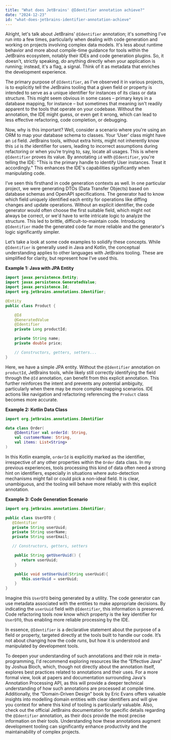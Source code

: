 ```yaml
---
title: "What does JetBrains' @Identifier annotation achieve?"
date: "2024-12-23"
id: "what-does-jetbrains-identifier-annotation-achieve"
---
```


Alright, let's talk about JetBrains' `@Identifier` annotation; it's something I've run into a few times, particularly when dealing with code generation and working on projects involving complex data models. It's less about runtime behavior and more about compile-time guidance for tools within the JetBrains ecosystem, notably their IDEs and code generation plugins. So, it doesn't, strictly speaking, *do* anything directly when your application is running; instead, it's a flag, a signal. Think of it as metadata that enriches the development experience.

The primary purpose of `@Identifier`, as I've observed it in various projects, is to explicitly tell the JetBrains tooling that a given field or property is intended to serve as a unique identifier for instances of its class or data structure. This might seem obvious in some cases – primary keys in a database mapping, for instance – but sometimes that meaning isn't readily apparent to the tools that operate on your codebase. Without the annotation, the IDE might guess, or even get it wrong, which can lead to less effective refactoring, code completion, or debugging.

Now, why is this important? Well, consider a scenario where you're using an ORM to map your database schema to classes. Your ‘User’ class might have an `id` field. JetBrains tools, without extra hints, might not inherently know this `id` is *the* identifier for users, leading to incorrect assumptions during refactoring or when you’re trying to, say, locate all usages. This is where `@Identifier` proves its value. By annotating `id` with `@Identifier`, you're telling the IDE: "This is the primary handle to identify User instances. Treat it accordingly." This enhances the IDE's capabilities significantly when manipulating code.

I’ve seen this firsthand in code generation contexts as well. In one particular project, we were generating DTOs (Data Transfer Objects) based on database schemas and OpenAPI specifications. The generator had to know which field uniquely identified each entity for operations like diffing changes and update operations. Without an explicit identifier, the code generator would often choose the first suitable field, which might not always be correct, or we'd have to write intricate logic to analyze the structure. This led to brittle, difficult-to-maintain code. Introducing `@Identifier` made the generated code far more reliable and the generator's logic significantly simpler.

Let’s take a look at some code examples to solidify these concepts. While `@Identifier` is generally used in Java and Kotlin, the conceptual understanding applies to other languages with JetBrains tooling. These are simplified for clarity, but represent how I’ve used this.

**Example 1: Java with JPA Entity**

```java
import javax.persistence.Entity;
import javax.persistence.GeneratedValue;
import javax.persistence.Id;
import org.jetbrains.annotations.Identifier;

@Entity
public class Product {

    @Id
    @GeneratedValue
    @Identifier
    private Long productId;

    private String name;
    private double price;

    // Constructors, getters, setters...
}

```

Here, we have a simple JPA entity. Without the `@Identifier` annotation on `productId`, JetBrains tools, while likely still correctly identifying the field through the `@Id` annotation, can benefit from this explicit annotation. This further reinforces the intent and prevents any potential ambiguity, particularly when there may be more complex mapping scenarios. IDE actions like navigation and refactoring referencing the `Product` class becomes more accurate.

**Example 2: Kotlin Data Class**

```kotlin
import org.jetbrains.annotations.Identifier

data class Order(
    @Identifier val orderId: String,
    val customerName: String,
    val items: List<String>
)

```

In this Kotlin example, `orderId` is explicitly marked as the identifier, irrespective of any other properties within the `Order` data class. In my previous experiences, tools processing this kind of data often need a strong hint on identifiers, especially in situations where auto-detection mechanisms might fail or could pick a non-ideal field. It is clear, unambiguous, and the tooling will behave more reliably with this explicit annotation.

**Example 3: Code Generation Scenario**

```java
import org.jetbrains.annotations.Identifier;

public class UserDTO {
   @Identifier
   private String userUuid;
   private String userName;
   private String userEmail;

   // Constructors, getters, setters

    public String getUserUuid() {
       return userUuid;
    }

    public void setUserUuid(String userUuid){
       this.userUuid = userUuid;
    }
}

```

Imagine this `UserDTO` being generated by a utility. The code generator can use metadata associated with the entities to make appropriate decisions. By indicating the `userUuid` field with `@Identifier`, this information is preserved. Code refactoring tools now know which property is the key identifier for `UserDTO`, thus enabling more reliable processing by the IDE.

In essence, `@Identifier` is a declarative statement about the purpose of a field or property, targeted directly at the tools built to handle our code. It’s not about changing how the code *runs*, but how it is understood and manipulated by development tools.

To deepen your understanding of such annotations and their role in meta-programming, I'd recommend exploring resources like the “Effective Java” by Joshua Bloch, which, though not directly about the annotation itself, explores best practices related to annotations and their uses. For a more formal view, look at papers and documentation surrounding Java's Annotation Processing API, as this will provide a deeper technical understanding of how such annotations are processed at compile time. Additionally, the “Domain-Driven Design” book by Eric Evans offers valuable insights into modelling domain entities with clear identifiers and will give you context for where this kind of tooling is particularly valuable. Also, check out the official JetBrains documentation for specific details regarding the `@Identifier` annotation, as their docs provide the most precise information on their tools. Understanding how these annotations augment development tooling can significantly enhance productivity and the maintainability of complex projects.
